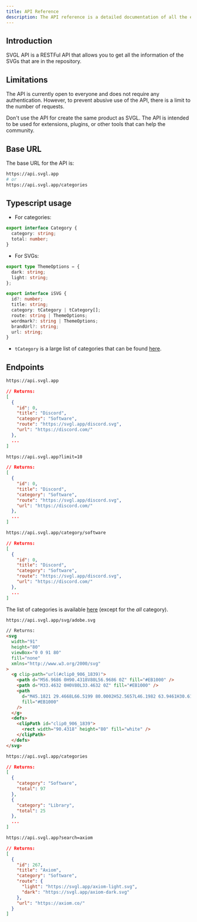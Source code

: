 ```yaml
---
title: API Reference
description: The API reference is a detailed documentation of all the endpoints available in the SVGL API.
---
```


## Introduction

SVGL API is a RESTFul API that allows you to get all the information of the SVGs that are in the repository.

## Limitations

The API is currently open to everyone and does not require any authentication. However, to prevent abusive use of the API, there is a limit to the number of requests.

Don't use the API for create the same product as SVGL. The API is intended to be used for extensions, plugins, or other tools that can help the community.

## Base URL

The base URL for the API is:

```bash
https://api.svgl.app
# or
https://api.svgl.app/categories
```

## Typescript usage

- For categories:

```ts
export interface Category {
  category: string;
  total: number;
}
```

- For SVGs:

```ts
export type ThemeOptions = {
  dark: string;
  light: string;
};

export interface iSVG {
  id?: number;
  title: string;
  category: tCategory | tCategory[];
  route: string | ThemeOptions;
  wordmark?: string | ThemeOptions;
  brandUrl?: string;
  url: string;
}
```

- `tCategory` is a large list of categories that can be found [here](https://github.com/pheralb/svgl/blob/main/src/types/categories.ts#L1).

## Endpoints

```bash
https://api.svgl.app
```

<p></p>

```json
// Returns:
[
  {
    "id": 0,
    "title": "Discord",
    "category": "Software",
    "route": "https://svgl.app/discord.svg",
    "url": "https://discord.com/"
  },
  ...
]
```

```bash
https://api.svgl.app?limit=10
```

<p></p>

```json
// Returns:
[
  {
    "id": 0,
    "title": "Discord",
    "category": "Software",
    "route": "https://svgl.app/discord.svg",
    "url": "https://discord.com/"
  },
  ...
]
```

```bash
https://api.svgl.app/category/software
```

<p></p>

```json
// Returns:
[
  {
    "id": 0,
    "title": "Discord",
    "category": "Software",
    "route": "https://svgl.app/discord.svg",
    "url": "https://discord.com/"
  },
  ...
]
```

The list of categories is available [here](https://github.com/pheralb/svgl/blob/main/src/types/categories.ts) (except for the _all_ category).

```bash
https://api.svgl.app/svg/adobe.svg
```

<p></p>

```html
// Returns:
<svg
  width="91"
  height="80"
  viewBox="0 0 91 80"
  fill="none"
  xmlns="http://www.w3.org/2000/svg"
>
  <g clip-path="url(#clip0_906_1839)">
    <path d="M56.9686 0H90.4318V80L56.9686 0Z" fill="#EB1000" />
    <path d="M33.4632 0H0V80L33.4632 0Z" fill="#EB1000" />
    <path
      d="M45.1821 29.4668L66.5199 80.0002H52.5657L46.1982 63.9461H30.6182L45.1821 29.4668Z"
      fill="#EB1000"
    />
  </g>
  <defs>
    <clipPath id="clip0_906_1839">
      <rect width="90.4318" height="80" fill="white" />
    </clipPath>
  </defs>
</svg>
```

```bash
https://api.svgl.app/categories
```

<p></p>

```json
// Returns:
[
  {
    "category": "Software",
    "total": 97
  },
  {
    "category": "Library",
    "total": 25
  },
  ...
]
```

```bash
https://api.svgl.app?search=axiom
```

<p></p>

```json
// Returns:
[
  {
    "id": 267,
    "title": "Axiom",
    "category": "Software",
    "route": {
      "light": "https://svgl.app/axiom-light.svg",
      "dark": "https://svgl.app/axiom-dark.svg"
    },
    "url": "https://axiom.co/"
  }
]
```
